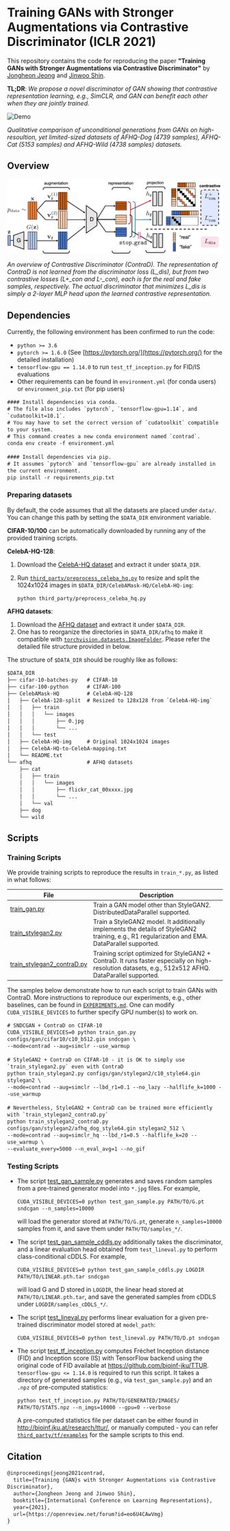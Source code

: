 # Training GANs with Stronger Augmentations via Contrastive Discriminator (ICLR 2021)

This repository contains the code for reproducing the paper
**"Training GANs with Stronger Augmentations via Contrastive Discriminator"** 
by [Jongheon Jeong](https://sites.google.com/view/jongheonj) and [Jinwoo Shin](http://alinlab.kaist.ac.kr/shin.html). 

**TL;DR**: *We propose a novel discriminator of GAN showing that contrastive representation 
learning, e.g., SimCLR, and GAN can benefit each other when they are jointly trained.* 

![Demo](./resources/demo.jpg)

*Qualitative comparison of unconditional generations from GANs on high-resoultion, yet limited-sized 
datasets of AFHQ-Dog (4739 samples), AFHQ-Cat (5153 samples) and AFHQ-Wild (4738 samples) datasets.*


## Overview

![Teaser](./resources/concept.jpg)

*An overview of Contrastive Discriminator (ContraD).
The representation of ContraD is not learned from the discriminator loss (L_dis), 
but from two contrastive losses (L+_con and L-_con), each is for the real and fake samples, respectively.
The actual discriminator that minimizes L_dis is simply a 2-layer MLP head upon the learned contrastive representation.*

## Dependencies

Currently, the following environment has been confirmed to run the code:
* `python >= 3.6`
* `pytorch >= 1.6.0` (See [https://pytorch.org/](https://pytorch.org/) for the detailed installation)
* `tensorflow-gpu == 1.14.0` to run `test_tf_inception.py` for FID/IS evaluations
* Other requirements can be found in `environment.yml` (for conda users) or `environment_pip.txt` (for pip users)
```
#### Install dependencies via conda.
# The file also includes `pytorch`, `tensorflow-gpu=1.14`, and `cudatoolkit=10.1`.
# You may have to set the correct version of `cudatoolkit` compatible to your system.
# This command creates a new conda environment named `contrad`.
conda env create -f environment.yml

#### Install dependencies via pip.
# It assumes `pytorch` and `tensorflow-gpu` are already installed in the current environment.
pip install -r requirements_pip.txt
```

### Preparing datasets

By default, the code assumes that all the datasets are placed under `data/`. 
You can change this path by setting the `$DATA_DIR` environment variable.

**CIFAR-10/100** can be automatically downloaded by running any of the provided training scripts.   

**CelebA-HQ-128**:
1. Download the [CelebA-HQ dataset](https://github.com/switchablenorms/CelebAMask-HQ) and extract it under `$DATA_DIR`.
2. Run [`third_party/preprocess_celeba_hq.py`](third_party/preprocess_celeba_hq.py) to resize and split the 1024x1024 images 
   in `$DATA_DIR/CelebAMask-HQ/CelebA-HQ-img`:
   
   ```
   python third_party/preprocess_celeba_hq.py
   ```

**AFHQ datasets**:
1. Download the [AFHQ dataset](https://github.com/clovaai/stargan-v2/blob/master/README.md#animal-faces-hq-dataset-afhq) and extract it under `$DATA_DIR`. 
2. One has to reorganize the directories in `$DATA_DIR/afhq` to make it compatible with
   [`torchvision.datasets.ImageFolder`](https://pytorch.org/vision/0.8/datasets.html#torchvision.datasets.ImageFolder).
   Please refer the detailed file structure provided in below.

The structure of `$DATA_DIR` should be roughly like as follows:   
```
$DATA_DIR
├── cifar-10-batches-py   # CIFAR-10
├── cifar-100-python      # CIFAR-100
├── CelebAMask-HQ         # CelebA-HQ-128
│   ├── CelebA-128-split  # Resized to 128x128 from `CelebA-HQ-img`
│   │   ├── train
│   │   │   └── images
│   │   │       ├── 0.jpg
│   │   │       └── ...
│   │   └── test
│   ├── CelebA-HQ-img     # Original 1024x1024 images
│   ├── CelebA-HQ-to-CelebA-mapping.txt
│   └── README.txt
└── afhq                  # AFHQ datasets
    ├── cat
    │   ├── train
    │   │   └── images
    │   │       ├── flickr_cat_00xxxx.jpg
    │   │       └── ...
    │   └── val
    ├── dog
    └── wild
```

## Scripts

### Training Scripts

We provide training scripts to reproduce the results in `train_*.py`, as listed in what follows:

| File | Description |
| ------ | ------ |
| [train_gan.py](train_gan.py) |  Train a GAN model other than StyleGAN2. DistributedDataParallel supported. |
| [train_stylegan2.py](train_stylegan2.py) | Train a StyleGAN2 model. It additionally implements the details of StyleGAN2 training, e.g., R1 regularization and EMA. DataParallel supported. |
| [train_stylegan2_contraD.py](train_stylegan2_contraD.py) | Training script optimized for StyleGAN2 + ContraD. It runs faster especially on high-resolution datasets, e.g., 512x512 AFHQ. DataParallel supported. |

The samples below demonstrate how to run each script to train GANs with ContraD.
More instructions to reproduce our experiments, e.g., other baselines, can be found in [`EXPERIMENTS.md`](EXPERIMENTS.md).
One can modify `CUDA_VISIBLE_DEVICES` to further specify GPU number(s) to work on.

```
# SNDCGAN + ContraD on CIFAR-10
CUDA_VISIBLE_DEVICES=0 python train_gan.py configs/gan/cifar10/c10_b512.gin sndcgan \
--mode=contrad --aug=simclr --use_warmup

# StyleGAN2 + ContraD on CIFAR-10 - it is OK to simply use `train_stylegan2.py` even with ContraD
python train_stylegan2.py configs/gan/stylegan2/c10_style64.gin stylegan2 \
--mode=contrad --aug=simclr --lbd_r1=0.1 --no_lazy --halflife_k=1000 --use_warmup

# Nevertheless, StyleGAN2 + ContraD can be trained more efficiently with `train_stylegan2_contraD.py` 
python train_stylegan2_contraD.py configs/gan/stylegan2/afhq_dog_style64.gin stylegan2_512 \
--mode=contrad --aug=simclr_hq --lbd_r1=0.5 --halflife_k=20 --use_warmup \
--evaluate_every=5000 --n_eval_avg=1 --no_gif 
```

### Testing Scripts

* The script [test_gan_sample.py](test_gan_sample.py) generates and saves random samples from 
  a pre-trained generator model into `*.jpg` files. For example,
  ```
  CUDA_VISIBLE_DEVICES=0 python test_gan_sample.py PATH/TO/G.pt sndcgan --n_samples=10000
  ```
  will load the generator stored at `PATH/TO/G.pt`, generate `n_samples=10000` samples from it,
  and save them under `PATH/TO/samples_*/`.

* The script [test_gan_sample_cddls.py](test_gan_sample_cddls.py) additionally takes the discriminator, and 
  a linear evaluation head obtained from `test_lineval.py` to perform class-conditional cDDLS. For example,
  ```
  CUDA_VISIBLE_DEVICES=0 python test_gan_sample_cddls.py LOGDIR PATH/TO/LINEAR.pth.tar sndcgan
  ```
  will load G and D stored in `LOGDIR`, the linear head stored at `PATH/TO/LINEAR.pth.tar`,
  and save the generated samples from cDDLS under `LOGDIR/samples_cDDLS_*/`.

* The script [test_lineval.py](test_lineval.py) performs linear evaluation for a given 
  pre-trained discriminator model stored at `model_path`:
  ```
  CUDA_VISIBLE_DEVICES=0 python test_lineval.py PATH/TO/D.pt sndcgan
  ```

* The script [test_tf_inception.py](test_tf_inception.py) computes Fréchet Inception distance (FID) and
  Inception score (IS) with TensorFlow backend using the original code of FID available at https://github.com/bioinf-jku/TTUR.
  `tensorflow-gpu <= 1.14.0` is required to run this script. It takes a directory of generated samples 
  (e.g., via `test_gan_sample.py`) and an `.npz` of pre-computed statistics:
  ```
  python test_tf_inception.py PATH/TO/GENERATED/IMAGES/ PATH/TO/STATS.npz --n_imgs=10000 --gpu=0 --verbose
  ```
  A pre-computed statistics file per dataset can be either found in http://bioinf.jku.at/research/ttur/, 
  or manually computed - you can refer [`third_party/tf/examples`](third_party/tf/examples) for the sample scripts to this end.
  

## Citation
```
@inproceedings{jeong2021contrad,
  title={Training {GAN}s with Stronger Augmentations via Contrastive Discriminator},
  author={Jongheon Jeong and Jinwoo Shin},
  booktitle={International Conference on Learning Representations},
  year={2021},
  url={https://openreview.net/forum?id=eo6U4CAwVmg}
}
```
